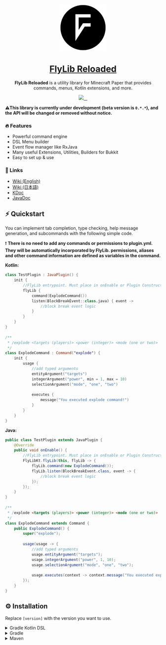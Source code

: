 <p align="center">
    <a href="https://github.com/TeamKun/flylib-reloaded/blob/master/wiki/en/welcome.md">
        <img height="150" src="https://raw.githubusercontent.com/TeamKun/flylib-reloaded/master/logo.png" alt="Logo">
        <h1 align="center">FlyLib Reloaded</h1>
    </a>
</p>

<p align="center"><b>FlyLib Reloaded</b> is a utility library for Minecraft Paper that provides commands, menus, Kotlin extensions, and more.</p>

<p align="center">
  <a aria-label="Developer" href="https://twitter.com/kotx__">
    <img src="https://img.shields.io/badge/MADE%20BY%20Kotx__-000000.svg?style=for-the-badge&logo=Twitter&labelColor=000">
  </a>
  <a aria-label="Maven Central" href="https://search.maven.org/artifact/dev.kotx/flylib-reloaded/0.4.1/jar">
    <img alt="" src="https://img.shields.io/maven-central/v/dev.kotx/flylib-reloaded?style=for-the-badge&labelColor=000000&color=blue">
  </a>
  <a aria-label="License" href="https://github.com/vercel/next.js/blob/canary/license.md">
    <img alt="" src="https://img.shields.io/github/license/TeamKun/flylib-reloaded?style=for-the-badge&labelColor=000000&color=red">
  </a>
  <a aria-label="Codacy Code Quality" href="https://www.codacy.com/gh/TeamKun/flylib-reloaded/dashboard">
    <img alt="" src="https://img.shields.io/codacy/grade/c836938f18e14bd88d9c56f6fd063dca?style=for-the-badge&labelColor=black&logo=codacy">
  </a>
</p>

⚠️**This library is currently under development (beta version is `0.*.*`), and the API will be changed or removed
without notice.**

### 🔥 Features

- Powerful command engine
- DSL Menu builder
- Event flow manager like RxJava
- Many useful Extensions, Utilities, Builders for Bukkit
- Easy to set up & use

### 📎 Links

- [Wiki (English)](https://github.com/TeamKun/flylib-reloaded/blob/master/wiki/en/welcome.md)
- [Wiki (日本語)](https://github.com/TeamKun/flylib-reloaded/blob/master/wiki/ja/welcome.md)
- [KDoc](https://teamkun.github.io/flylib-reloaded/html)
- [JavaDoc](https://teamkun.github.io/flylib-reloaded/javadoc)

## ⚡ Quickstart

You can implement tab completion, type checking, help message generation, and subcommands with the following simple
code.

❗ **There is no need to add any commands or permissions to plugin.yml. They will be automatically incorporated by
FlyLib. permissions, aliases and other command information are defined as variables in the command.**

**Kotlin:**

```kotlin
class TestPlugin : JavaPlugin() {
    init {
        //FlyLib entrypoint. Must place in onEnable or Plugin Constructor
        flyLib {
            command(ExplodeCommand())
            listen(BlockBreakEvent::class.java) { event ->
                //block break event logic
            }
        }
    }
}

/**
 * /explode <targets (players)> <power (integer)> <mode (one or two)>
 */
class ExplodeCommand : Command("explode") {
    init {
        usage {
            //add typed arguments
            entityArgument("targets")
            integerArgument("power", min = 1, max = 10)
            selectionArgument("mode", "one", "two")

            executes {
                message("You executed explode command!")
            }
        }
    }
}
```

**Java:**

```java
public class TestPlugin extends JavaPlugin {
    @Override
    public void onEnable() {
        //FlyLib entrypoint. Must place in onEnable or Plugin Constructor
        FlyLibKt.flyLib(this, flyLib -> {
            flyLib.command(new ExplodeCommand());
            flyLib.listen(BlockBreakEvent.class, event -> {
                //block break event logic
            });
        });
    }
}

/**
 * /explode <targets (players)> <power (integer)> <mode (one or two)>
 */
class ExplodeCommand extends Command {
    public ExplodeCommand() {
        super("explode");

        usage(usage -> {
            //add typed arguments
            usage.entityArgument("targets");
            usage.integerArgument("power", 1, 10);
            usage.selectionArgument("mode", "one", "two");

            usage.executes(context -> context.message("You executed explode command!"));
        });
    }
}
```

## ⚙️ Installation

Replace `[version]` with the version you want to use.

<details>
<summary>Gradle Kotlin DSL</summary>
<div>

Please add the following configs to your `build.gradle.kts`.  
Use the `shadowJar` task when building plugins (generating jars to put in plugins/).

```kotlin
plugins {
    id("com.github.johnrengelman.shadow") version "6.0.0"
}
```

```kotlin
dependencies {
    implementation("dev.kotx:flylib-reloaded:[version]")
}
```

The following code is a configuration of shadowJar that combines all dependencies into one jar.  
It relocates all classes under the project's groupId to avoid conflicts that can occur when multiple plugins using
different versions of flylib are deployed to the server.

By setting the following, the contents of the jar file will look like this

```kotlin
import com.github.jengelman.gradle.plugins.shadow.tasks.ConfigureShadowRelocation

//some gradle configurations

val relocateShadow by tasks.registering(ConfigureShadowRelocation::class) {
    target = tasks.shadowJar.get()
    prefix = project.group.toString()
}

tasks.shadowJar {
    dependsOn(relocateShadow)
}
```

</div>
</details>

<details>
<summary>Gradle</summary>
<div>

```groovy
plugins {
    id 'com.github.johnrengelman.shadow' version '6.0.0'
}
```

```groovy
dependencies {
    implementation 'dev.kotx:flylib-reloaded:[version]'
}
```

The following code is a configuration of shadowJar that combines all dependencies into one jar.  
It relocates all classes under the project's groupId to avoid conflicts that can occur when multiple plugins using
different versions of flylib are deployed to the server.

By setting the following, the contents of the jar file will look like this

```groovy
import com.github.jengelman.gradle.plugins.shadow.tasks.ConfigureShadowRelocation

//some gradle configurations

task relocateShadow(type: ConfigureShadowRelocation) {
    target = tasks.shadowJar
    prefix = project.group
}

tasks.shadowJar.dependsOn tasks.relocateShadow
```

</div>
</details>

<details>
<summary>Maven</summary>
<div>

Add the following dependencies and add them to the jar file with `maven-shade-plugin` etc. when building the plugin.

```xml

<dependency>
    <group>dev.kotx</group>
    <name>flylib-reloaded</name>
    <version>[version]</version>
</dependency>
```

</div>
</details>
